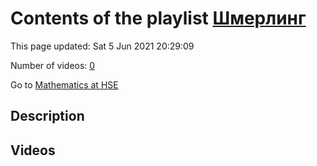 # Contents of the playlist [Шмерлинг](https://www.youtube.com/playlist?list=PLq3E5oubNNoCOmM2JuY5VKY1cxWlB-b-6)

This page updated: Sat 5 Jun 2021 20:29:09

Number of videos: [0](#videos)

Go to [Mathematics at HSE](../README.md)

## Description



## Videos

